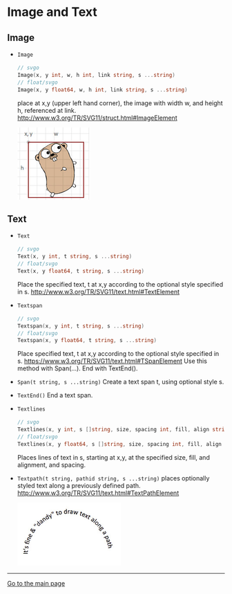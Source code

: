 # Image and Text

## Image

- `Image`

    ```go
    // svgo
    Image(x, y int, w, h int, link string, s ...string)
    // float/svgo
    Image(x, y float64, w, h int, link string, s ...string)
    ```

    place at x,y (upper left hand corner), the image with width w, and height h, referenced at link.
    <http://www.w3.org/TR/SVG11/struct.html#ImageElement>

    ![Image](./images/image.jpeg)

## Text

- `Text`

    ```go
    // svgo
    Text(x, y int, t string, s ...string)
    // float/svgo
    Text(x, y float64, t string, s ...string)
    ```

    Place the specified text, t at x,y according to the optional style specified in s.
    <http://www.w3.org/TR/SVG11/text.html#TextElement>

- `Textspan`

    ```go
    // svgo
    Textspan(x, y int, t string, s ...string)
    // float/svgo
    Textspan(x, y float64, t string, s ...string)
    ```

    Place specified text, t at x,y according to the optional style specified in s.
    <https://www.w3.org/TR/SVG11/text.html#TSpanElement>
    Use this method with Span(...). End with TextEnd().

- `Span(t string, s ...string)` Create a text span t, using optional style s.

- `TextEnd()` End a text span.
  
- `Textlines`

    ```go
    // svgo
    Textlines(x, y int, s []string, size, spacing int, fill, align string)
    // float/svgo
    Textlines(x, y float64, s []string, size, spacing int, fill, align string)
    ```

    Places lines of text in s, starting at x,y, at the specified size, fill, and alignment, and spacing.

- `Textpath(t string, pathid string, s ...string)`
    places optionally styled text along a previously defined path.
    <http://www.w3.org/TR/SVG11/text.html#TextPathElement>

    ![Image](./images/textpath.jpeg)

---
[Go to the main page][]

[Go to the main page]: ../README.md
